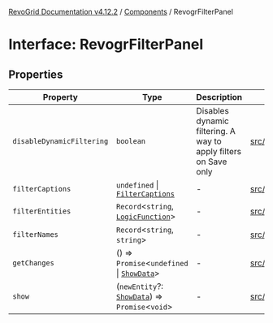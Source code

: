 [RevoGrid Documentation v4.12.2](README.md) / [Components](Namespace.Components.md) / RevogrFilterPanel

# Interface: RevogrFilterPanel

## Properties

| Property | Type | Description | Defined in |
| ------ | ------ | ------ | ------ |
| `disableDynamicFiltering` | `boolean` | Disables dynamic filtering. A way to apply filters on Save only | [src/components.d.ts:445](https://github.com/revolist/revogrid/blob/e582d99bf63e98e148b1cd4edfa5db75a0a4d1b7/src/components.d.ts#L445) |
| `filterCaptions` | `undefined` \| [`FilterCaptions`](TypeAlias.FilterCaptions.md) | - | [src/components.d.ts:446](https://github.com/revolist/revogrid/blob/e582d99bf63e98e148b1cd4edfa5db75a0a4d1b7/src/components.d.ts#L446) |
| `filterEntities` | `Record`\<`string`, [`LogicFunction`](TypeAlias.LogicFunction.md)\> | - | [src/components.d.ts:447](https://github.com/revolist/revogrid/blob/e582d99bf63e98e148b1cd4edfa5db75a0a4d1b7/src/components.d.ts#L447) |
| `filterNames` | `Record`\<`string`, `string`\> | - | [src/components.d.ts:448](https://github.com/revolist/revogrid/blob/e582d99bf63e98e148b1cd4edfa5db75a0a4d1b7/src/components.d.ts#L448) |
| `getChanges` | () => `Promise`\<`undefined` \| [`ShowData`](TypeAlias.ShowData.md)\> | - | [src/components.d.ts:449](https://github.com/revolist/revogrid/blob/e582d99bf63e98e148b1cd4edfa5db75a0a4d1b7/src/components.d.ts#L449) |
| `show` | (`newEntity`?: [`ShowData`](TypeAlias.ShowData.md)) => `Promise`\<`void`\> | - | [src/components.d.ts:450](https://github.com/revolist/revogrid/blob/e582d99bf63e98e148b1cd4edfa5db75a0a4d1b7/src/components.d.ts#L450) |
